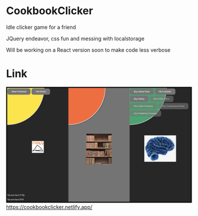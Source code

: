 # CookbookClicker
Idle clicker game for a friend

JQuery endeavor, css fun and messing with localstorage

Will be working on a React version soon to make code less verbose

# Link
![alt text](src/images/game.png "Title")
https://cookbookclicker.netlify.app/
